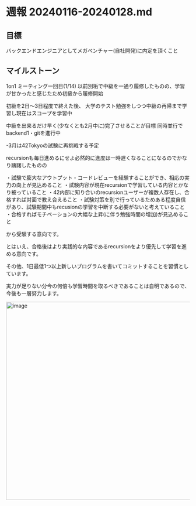 # 週報 20240116-20240128.md

## 目標
バックエンドエンジニアとしてメガベンチャー(自社開発)に内定を頂くこと

## マイルストーン

1on1 ミーティング一回目(1/14)
以前別垢で中級を一通り履修したものの、学習が甘かったと感じたため初級から履修開始

初級を2日～3日程度で終えた後、
大学のテスト勉強をしつつ中級の再帰まで学習し現在はスコープを学習中

中級を出来るだけ早く(少なくとも2月中に)完了させることが目標
同時並行でbackend1・gitを進行中

-3月は42Tokyoの試験に再挑戦する予定

recursionも毎日進めるにせよ必然的に進度は一時遅くなることになるのでかなり躊躇したものの

・試験で膨大なアウトプット・コードレビューを経験することができ、相応の実力の向上が見込めること
・試験内容が現在recursionで学習している内容とかなり被っていること
・42内部に知り合いのrecursionユーザーが複数人存在し、合格すれば対面で教え合えること
・試験対策を別で行っているためある程度自信があり、試験期間中もrecusionの学習を中断する必要がないと考えていること
・合格すればモチベーションの大幅な上昇(に伴う勉強時間の増加)が見込めること

から受験する意向です。

とはいえ、合格後はより実践的な内容であるrecursionをより優先して学習を進める意向です。

その他、1日最低1つ以上新しいプログラムを書いてコミットすることを習慣としています。

実力が足りない分今の何倍も学習時間を取るべきであることは自明であるので、今後も一層努力します。

<img width="541" alt="image" src="https://github.com/harumoren2507/weekly-report/assets/135522699/d7324840-cdd5-4e85-a40f-baac66b9a528">

